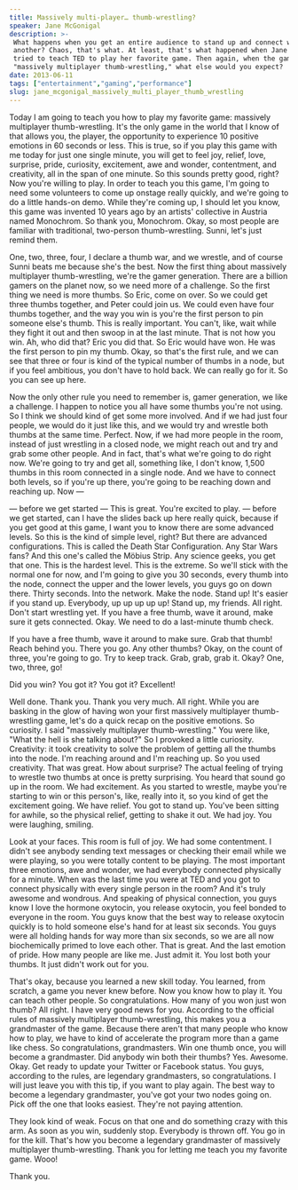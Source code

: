 ```yaml
---
title: Massively multi-player… thumb-wrestling?
speaker: Jane McGonigal
description: >-
 What happens when you get an entire audience to stand up and connect with one
 another? Chaos, that's what. At least, that's what happened when Jane McGonigal
 tried to teach TED to play her favorite game. Then again, when the game is
 "massively multiplayer thumb-wrestling," what else would you expect?
date: 2013-06-11
tags: ["entertainment","gaming","performance"]
slug: jane_mcgonigal_massively_multi_player_thumb_wrestling
---
```


Today I am going to teach you how to play my favorite game: massively multiplayer
thumb-wrestling. It's the only game in the world that I know of that allows you, the
player, the opportunity to experience 10 positive emotions in 60 seconds or less. This is
true, so if you play this game with me today for just one single minute, you will get to
feel joy, relief, love, surprise, pride, curiosity, excitement, awe and wonder,
contentment, and creativity, all in the span of one minute. So this sounds pretty good,
right? Now you're willing to play. In order to teach you this game, I'm going to need some
volunteers to come up onstage really quickly, and we're going to do a little hands-on
demo. While they're coming up, I should let you know, this game was invented 10 years ago
by an artists' collective in Austria named Monochrom. So thank you, Monochrom. Okay, so
most people are familiar with traditional, two-person thumb-wrestling. Sunni, let's just
remind them.

One, two, three, four, I declare a thumb war, and we wrestle, and of course Sunni beats
me because she's the best. Now the first thing about massively multiplayer thumb-wrestling,
we're the gamer generation. There are a billion gamers on the planet now, so we need more
of a challenge. So the first thing we need is more thumbs. So Eric, come on over. So we
could get three thumbs together, and Peter could join us. We could even have four thumbs
together, and the way you win is you're the first person to pin someone else's thumb. This
is really important. You can't, like, wait while they fight it out and then swoop in at
the last minute. That is not how you win. Ah, who did that? Eric you did that. So Eric
would have won. He was the first person to pin my thumb. Okay, so that's the first rule,
and we can see that three or four is kind of the typical number of thumbs in a node, but
if you feel ambitious, you don't have to hold back. We can really go for it. So you can
see up here.

Now the only other rule you need to remember is, gamer generation, we like a challenge. I
happen to notice you all have some thumbs you're not using. So I think we should kind of
get some more involved. And if we had just four people, we would do it just like this, and
we would try and wrestle both thumbs at the same time. Perfect. Now, if we had more people
in the room, instead of just wrestling in a closed node, we might reach out and try and
grab some other people. And in fact, that's what we're going to do right now. We're going
to try and get all, something like, I don't know, 1,500 thumbs in this room connected in a
single node. And we have to connect both levels, so if you're up there, you're going to be
reaching down and reaching up. Now — 

— before we get started — This is great. You're excited to play. — before we get started,
can I have the slides back up here really quick, because if you get good at this game, I
want you to know there are some advanced levels. So this is the kind of simple level,
right? But there are advanced configurations. This is called the Death Star Configuration.
Any Star Wars fans? And this one's called the Möbius Strip. Any science geeks, you get
that one. This is the hardest level. This is the extreme. So we'll stick with the normal
one for now, and I'm going to give you 30 seconds, every thumb into the node, connect the
upper and the lower levels, you guys go on down there. Thirty seconds. Into the network.
Make the node. Stand up! It's easier if you stand up. Everybody, up up up up up! Stand up,
my friends. All right. Don't start wrestling yet. If you have a free thumb, wave it
around, make sure it gets connected. Okay. We need to do a last-minute thumb
check.

If you have a free thumb, wave it around to make sure. Grab that thumb! Reach behind you.
There you go. Any other thumbs? Okay, on the count of three, you're going to go. Try to
keep track. Grab, grab, grab it. Okay? One, two, three, go!

Did you win? You got it? You got it? Excellent! 

Well done. Thank you. Thank you very much. All right. While you are basking in the glow of
having won your first massively multiplayer thumb-wrestling game, let's do a quick recap
on the positive emotions. So curiosity. I said "massively multiplayer thumb-wrestling."
You were like, "What the hell is she talking about?" So I provoked a little curiosity.
Creativity: it took creativity to solve the problem of getting all the thumbs into the
node. I'm reaching around and I'm reaching up. So you used creativity. That was great. How
about surprise? The actual feeling of trying to wrestle two thumbs at once is pretty
surprising. You heard that sound go up in the room. We had excitement. As you started to
wrestle, maybe you're starting to win or this person's, like, really into it, so you kind
of get the excitement going. We have relief. You got to stand up. You've been sitting for
awhile, so the physical relief, getting to shake it out. We had joy. You were laughing,
smiling.

Look at your faces. This room is full of joy. We had some contentment. I didn't see
anybody sending text messages or checking their email while we were playing, so you were
totally content to be playing. The most important three emotions, awe and wonder, we had
everybody connected physically for a minute. When was the last time you were at TED and
you got to connect physically with every single person in the room? And it's truly awesome
and wondrous. And speaking of physical connection, you guys know I love the hormone
oxytocin, you release oxytocin, you feel bonded to everyone in the room. You guys know
that the best way to release oxytocin quickly is to hold someone else's hand for at least
six seconds. You guys were all holding hands for way more than six seconds, so we are all
now biochemically primed to love each other. That is great. And the last emotion of pride.
How many people are like me. Just admit it. You lost both your thumbs. It just didn't work
out for you.

That's okay, because you learned a new skill today. You learned, from scratch, a game you
never knew before. Now you know how to play it. You can teach other people. So
congratulations. How many of you won just won thumb? All right. I have very good news for
you. According to the official rules of massively multiplayer thumb-wrestling, this makes
you a grandmaster of the game. Because there aren't that many people who know how to play,
we have to kind of accelerate the program more than a game like chess. So congratulations,
grandmasters. Win one thumb once, you will become a grandmaster. Did anybody win both
their thumbs? Yes. Awesome. Okay. Get ready to update your Twitter or Facebook status. You
guys, according to the rules, are legendary grandmasters, so congratulations. I will just
leave you with this tip, if you want to play again. The best way to become a legendary
grandmaster, you've got your two nodes going on. Pick off the one that looks easiest.
They're not paying attention.

They look kind of weak. Focus on that one and do something crazy with this arm. As soon as
you win, suddenly stop. Everybody is thrown off. You go in for the kill. That's how you
become a legendary grandmaster of massively multiplayer thumb-wrestling. Thank you for
letting me teach you my favorite game. Wooo! 

Thank you. 

<!--
ad_duration=3.33
event="TEDGlobal 2013"
external_start_time=0
intro_duration=11.82
is_subtitle_required="False"
is_talk_featured="True"
language="en"
language_swap="False"
native_language="en"
number_of_related_talks=6
number_of_speakers=1
number_of_subtitled_videos=33
number_of_tags=3
number_of_talk_download_languages=33
number_of_talk_more_resources=0
number_of_talk_recommendations=0
number_of_talks_take_actions=0
post_ad_duration=0.83
published_timestamp="2013-11-15 16:03:37"
recording_date="2013-06-11"
speaker_description="Game Designer"
speaker_is_published=1
speaker_name="Jane McGonigal"
talk_name="Massively multi-player… thumb-wrestling?"
talks_tags=["entertainment","gaming","performance"]
url_audio="https://download.ted.com/talks/JaneMcGonigal_2013G.mp3?apikey=acme-roadrunner"
url_photo_speaker="https://pe.tedcdn.com/images/ted/157052_254x191.jpg"
url_photo_talk="https://pe.tedcdn.com/images/ted/40481f04a70c005dee5931ee8cd19fe88a7ceb61_1600x1200.jpg"
url_webpage="https://www.ted.com/talks/jane_mcgonigal_massively_multi_player_thumb_wrestling"
video_type_name="TED Stage Talk"
-->